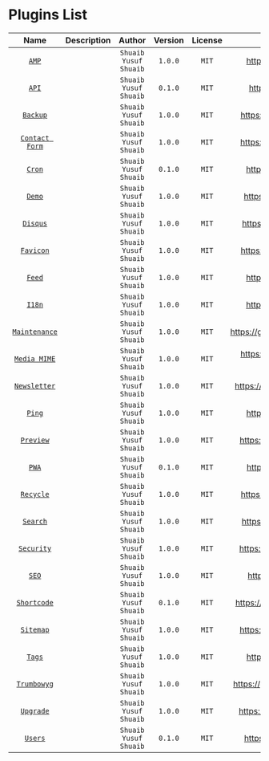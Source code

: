 # Plugins List

|       Name      | Description |         Author        | Version | License |                Source                 |
|:---------------:|:-----------:|:---------------------:|:-------:|:-------:|:-------------------------------------:|
|[`AMP`](/plugins/amp)|             | `Shuaib Yusuf Shuaib` | `1.0.0` |  `MIT`  |     https://github.com/BoidCMS/amp    |
|[`API`](/plugins/api)|             | `Shuaib Yusuf Shuaib` | `0.1.0` |  `MIT`  |     https://github.com/BoidCMS/api    |
|[`Backup`](/plugins/backup)|             | `Shuaib Yusuf Shuaib` | `1.0.0` |  `MIT`  |    https://github.com/BoidCMS/backup  |
|[`Contact Form`](/plugins/contact-form)|             | `Shuaib Yusuf Shuaib` | `1.0.0` |  `MIT`  |   https://github.com/BoidCMS/contact  |
|[`Cron`](/plugins/cron)|             | `Shuaib Yusuf Shuaib` | `0.1.0` |  `MIT`  |     https://github.com/BoidCMS/cron   |
|[`Demo`](/plugins/demo)|             | `Shuaib Yusuf Shuaib` | `1.0.0` |  `MIT`  |     https://github.com/BoidCMS/demo   |
|[`Disqus`](/plugins/disqus)|             | `Shuaib Yusuf Shuaib` | `1.0.0` |  `MIT`  |    https://github.com/BoidCMS/disqus  |
|[`Favicon`](/plugins/favicon)|             | `Shuaib Yusuf Shuaib` | `1.0.0` |  `MIT`  |   https://github.com/BoidCMS/favicon  |
|[`Feed`](/plugins/feed)|             | `Shuaib Yusuf Shuaib` | `1.0.0` |  `MIT`  |     https://github.com/BoidCMS/feed   |
|[`I18n`](/plugins/i18n)|             | `Shuaib Yusuf Shuaib` | `1.0.0` |  `MIT`  |     https://github.com/BoidCMS/i18n   |
|[`Maintenance`](/plugins/maintenance)|             | `Shuaib Yusuf Shuaib` | `1.0.0` |  `MIT`  | https://github.com/BoidCMS/maintenance |
|[`Media MIME`](/plugins/media-mime)|             | `Shuaib Yusuf Shuaib` | `1.0.0` |  `MIT`  | https://github.com/BoidCMS/media-mime  |
|[`Newsletter`](/plugins/newsletter)|             | `Shuaib Yusuf Shuaib` | `1.0.0` |  `MIT`  | https://github.com/BoidCMS/newsletter  |
|[`Ping`](/plugins/ping)|             | `Shuaib Yusuf Shuaib` | `1.0.0` |  `MIT`  |    https://github.com/BoidCMS/ping    |
|[`Preview`](/plugins/preview)|             | `Shuaib Yusuf Shuaib` | `1.0.0` |  `MIT`  |   https://github.com/BoidCMS/preview  |
|[`PWA`](/plugins/pwa)|             | `Shuaib Yusuf Shuaib` | `0.1.0` |  `MIT`  |     https://github.com/BoidCMS/pwa    |
|[`Recycle`](/plugins/recycle)|             | `Shuaib Yusuf Shuaib` | `1.0.0` |  `MIT`  |   https://github.com/BoidCMS/recycle  |
|[`Search`](/plugins/search)|             | `Shuaib Yusuf Shuaib` | `1.0.0` |  `MIT`  |    https://github.com/BoidCMS/search  |
|[`Security`](/plugins/security)|             | `Shuaib Yusuf Shuaib` | `1.0.0` |  `MIT`  |   https://github.com/BoidCMS/security |
|[`SEO`](/plugins/seo)|             | `Shuaib Yusuf Shuaib` | `1.0.0` |  `MIT`  |     https://github.com/BoidCMS/seo    |
|[`Shortcode`](/plugins/shortcode)|             | `Shuaib Yusuf Shuaib` | `0.1.0` |  `MIT`  |  https://github.com/BoidCMS/shortcode |
|[`Sitemap`](/plugins/sitemap)|             | `Shuaib Yusuf Shuaib` | `1.0.0` |  `MIT`  |   https://github.com/BoidCMS/sitemap  |
|[`Tags`](/tags)|             | `Shuaib Yusuf Shuaib` | `1.0.0` |  `MIT`  |    https://github.com/BoidCMS/tags    |
|[`Trumbowyg`](/plugins/trumbowyg)|             | `Shuaib Yusuf Shuaib` | `1.0.0` |  `MIT`  | https://github.com/BoidCMS/trumbowyg  |
|[`Upgrade`](/plugins/upgrade)|             | `Shuaib Yusuf Shuaib` | `1.0.0` |  `MIT`  |  https://github.com/BoidCMS/upgrade   |
|[`Users`](/plugins/users)|             | `Shuaib Yusuf Shuaib` | `0.1.0` |  `MIT`  |   https://github.com/BoidCMS/users    |
